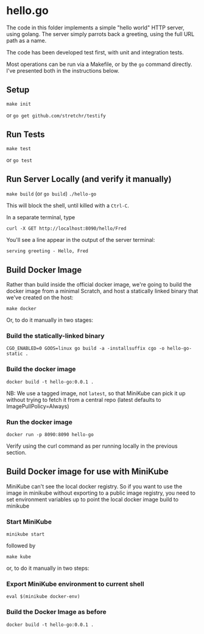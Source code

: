 # hello.go

The code in this folder implements a simple "hello world" HTTP server, using golang. The server simply parrots back a greeting, using the full URL path as a name.

The code has been developed test first, with unit and integration tests. 

Most operations can be run via a Makefile, or by the `go` command directly. I've presented both in the instructions below.

## Setup

`make init`

or `go get github.com/stretchr/testify`

## Run Tests

`make test`

or `go test`

## Run Server Locally (and verify it manually)

`make build` (or `go build`)
`./hello-go` 

This will block the shell, until killed with a `Ctrl-C`.

In a separate terminal, type

`curl -X GET http://localhost:8090/hello/Fred`

You'll see a line appear in the output of the server terminal:

`serving greeting - Hello, Fred`

## Build Docker Image

Rather than build inside the official docker image, we're going to build the docker image from a minimal Scratch, and host
a statically linked binary that we've created on the host:

`make docker`

Or, to do it manually in two stages:

### Build the statically-linked binary
`CGO_ENABLED=0 GOOS=linux go build -a -installsuffix cgo -o hello-go-static .`

### Build the docker image
`docker build -t hello-go:0.0.1 .`

NB: We use a tagged image, not `latest`, so that MiniKube can pick it up without trying to fetch it from a central repo (latest defaults to ImagePullPolicy=Always)

### Run the docker image
`docker run -p 8090:8090 hello-go`

Verify using the curl command as per running locally in the previous section.

## Build Docker image for use with MiniKube

MiniKube can't see the local docker registry. So if you want to use the image in minikube without exporting to a public
image registry, you need to set environment variables up to point the local docker image build to minikube

### Start MiniKube

`minikube start`

followed by

`make kube`

or, to do it manually in two steps:

### Export MiniKube environment to current shell

`eval $(minikube docker-env)`

### Build the Docker Image as before

`docker build -t hello-go:0.0.1 .`